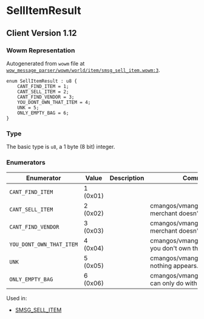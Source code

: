 # SellItemResult

## Client Version 1.12

### Wowm Representation

Autogenerated from `wowm` file at [`wow_message_parser/wowm/world/item/smsg_sell_item.wowm:3`](https://github.com/gtker/wow_messages/tree/main/wow_message_parser/wowm/world/item/smsg_sell_item.wowm#L3).

```rust,ignore
enum SellItemResult : u8 {
    CANT_FIND_ITEM = 1;
    CANT_SELL_ITEM = 2;
    CANT_FIND_VENDOR = 3;
    YOU_DONT_OWN_THAT_ITEM = 4;
    UNK = 5;
    ONLY_EMPTY_BAG = 6;
}
```
### Type
The basic type is `u8`, a 1 byte (8 bit) integer.
### Enumerators
| Enumerator | Value  | Description | Comment |
| --------- | -------- | ----------- | ------- |
| `CANT_FIND_ITEM` | 1 (0x01) |  |  |
| `CANT_SELL_ITEM` | 2 (0x02) |  | cmangos/vmangos/mangoszero: merchant doesn't like that item |
| `CANT_FIND_VENDOR` | 3 (0x03) |  | cmangos/vmangos/mangoszero: merchant doesn't like you |
| `YOU_DONT_OWN_THAT_ITEM` | 4 (0x04) |  | cmangos/vmangos/mangoszero: you don't own that item |
| `UNK` | 5 (0x05) |  | cmangos/vmangos/mangoszero: nothing appears... |
| `ONLY_EMPTY_BAG` | 6 (0x06) |  | cmangos/vmangos/mangoszero: can only do with empty bags |

Used in:
* [SMSG_SELL_ITEM](smsg_sell_item.md)
